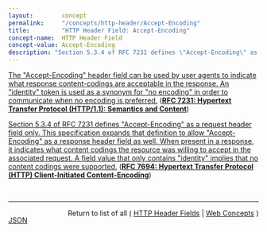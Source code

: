 ```yaml
---
layout:        concept
permalink:     "/concepts/http-header/Accept-Encoding"
title:         "HTTP Header Field: Accept-Encoding"
concept-name:  HTTP Header Field
concept-value: Accept-Encoding
description: "Section 5.3.4 of RFC 7231 defines \"Accept-Encoding\" as a request header field only. This specification expands that definition to allow \"Accept-Encoding\" as a response header field as well. When present in a response, it indicates what content codings the resource was willing to accept in the associated request. A field value that only contains \"identity\" implies that no content codings were supported."
---
```


[The "Accept-Encoding" header field can be used by user agents to indicate what response content-codings are acceptable in the response. An "identity" token is used as a synonym for "no encoding" in order to communicate when no encoding is preferred.](https://datatracker.ietf.org/doc/html/rfc7231#section-5.3.4 "Read documentation for HTTP Header Field &#34;Accept-Encoding&#34;") (**[RFC 7231: Hypertext Transfer Protocol (HTTP/1.1): Semantics and Content](/specs/IETF/RFC/7231 "The Hypertext Transfer Protocol (HTTP) is an application-level protocol for distributed, collaborative, hypertext information systems. This document defines the semantics of HTTP/1.1 messages as expressed by request methods, request header fields, response status codes, and response header fields, along with the payload of messages (metadata and body content) and mechanisms for content negotiation.")**)

[Section 5.3.4 of RFC 7231 defines "Accept-Encoding" as a request header field only. This specification expands that definition to allow "Accept-Encoding" as a response header field as well. When present in a response, it indicates what content codings the resource was willing to accept in the associated request. A field value that only contains "identity" implies that no content codings were supported.](https://datatracker.ietf.org/doc/html/rfc7694#section-3 "Read documentation for HTTP Header Field &#34;Accept-Encoding&#34;") (**[RFC 7694: Hypertext Transfer Protocol (HTTP) Client-Initiated Content-Encoding](/specs/IETF/RFC/7694 "In HTTP, content codings allow for payload encodings such as for compression or integrity checks. In particular, the &#34;gzip&#34; content coding is widely used for payload data sent in response messages. Content codings can be used in request messages as well, however discoverability is not on par with response messages. This document extends the HTTP &#34;Accept-Encoding&#34; header field for use in responses, to indicate that content codings are supported in requests.")**)

<br/>
<hr/>

<p style="float : left"><a href="./Accept-Encoding.json" title="JSON representing this particular Web Concept value">JSON</a></p>
<p style="text-align: right">Return to list of all ( <a href="../http-header/">HTTP Header Fields</a> | <a href="../">Web Concepts</a> )</p>
